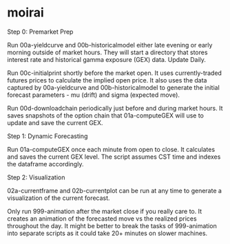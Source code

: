 # moirai

Step 0: Premarket Prep

Run 00a-yieldcurve and 00b-historicalmodel either late evening or early morning outside of market hours. They will start a directory that stores interest rate and historical gamma exposure (GEX) data. Update Daily.

Run 00c-initialprint shortly before the market open. It uses currently-traded futures prices to calculate the implied open price. It also uses the data captured by 00a-yieldcurve and 00b-historicalmodel to generate the initial forecast parameters - mu (drift) and sigma (expected move).

Run 00d-downloadchain periodically just before and during market hours. It saves snapshots of the option chain that 01a-computeGEX will use to update and save the current GEX.

Step 1: Dynamic Forecasting

Run 01a-computeGEX once each minute from open to close. It calculates and saves the current GEX level. The script assumes CST time and indexes the dataframe accordingly.

Step 2: Visualization

02a-currentframe and 02b-currentplot can be run at any time to generate a visualization of the current forecast.

Only run 999-animation after the market close if you really care to. It creates an animation of the forecasted move vs the realized prices throughout the day. It might be better to break the tasks of 999-animation into separate scripts as it could take 20+ minutes on slower machines.
